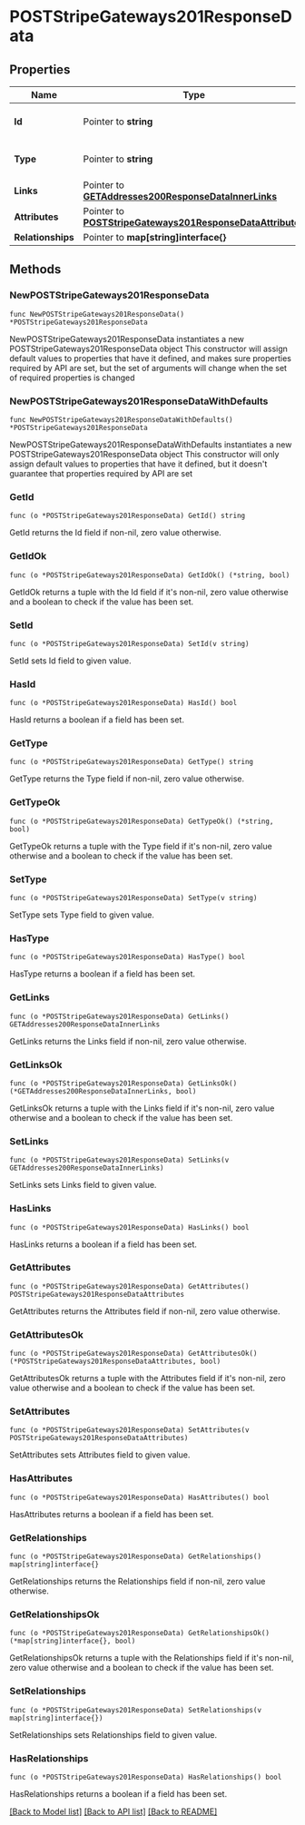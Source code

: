 # POSTStripeGateways201ResponseData

## Properties

Name | Type | Description | Notes
------------ | ------------- | ------------- | -------------
**Id** | Pointer to **string** | The resource&#39;s id | [optional] 
**Type** | Pointer to **string** | The resource&#39;s type | [optional] [default to "stripe_gateways"]
**Links** | Pointer to [**GETAddresses200ResponseDataInnerLinks**](GETAddresses200ResponseDataInnerLinks.md) |  | [optional] 
**Attributes** | Pointer to [**POSTStripeGateways201ResponseDataAttributes**](POSTStripeGateways201ResponseDataAttributes.md) |  | [optional] 
**Relationships** | Pointer to **map[string]interface{}** |  | [optional] 

## Methods

### NewPOSTStripeGateways201ResponseData

`func NewPOSTStripeGateways201ResponseData() *POSTStripeGateways201ResponseData`

NewPOSTStripeGateways201ResponseData instantiates a new POSTStripeGateways201ResponseData object
This constructor will assign default values to properties that have it defined,
and makes sure properties required by API are set, but the set of arguments
will change when the set of required properties is changed

### NewPOSTStripeGateways201ResponseDataWithDefaults

`func NewPOSTStripeGateways201ResponseDataWithDefaults() *POSTStripeGateways201ResponseData`

NewPOSTStripeGateways201ResponseDataWithDefaults instantiates a new POSTStripeGateways201ResponseData object
This constructor will only assign default values to properties that have it defined,
but it doesn't guarantee that properties required by API are set

### GetId

`func (o *POSTStripeGateways201ResponseData) GetId() string`

GetId returns the Id field if non-nil, zero value otherwise.

### GetIdOk

`func (o *POSTStripeGateways201ResponseData) GetIdOk() (*string, bool)`

GetIdOk returns a tuple with the Id field if it's non-nil, zero value otherwise
and a boolean to check if the value has been set.

### SetId

`func (o *POSTStripeGateways201ResponseData) SetId(v string)`

SetId sets Id field to given value.

### HasId

`func (o *POSTStripeGateways201ResponseData) HasId() bool`

HasId returns a boolean if a field has been set.

### GetType

`func (o *POSTStripeGateways201ResponseData) GetType() string`

GetType returns the Type field if non-nil, zero value otherwise.

### GetTypeOk

`func (o *POSTStripeGateways201ResponseData) GetTypeOk() (*string, bool)`

GetTypeOk returns a tuple with the Type field if it's non-nil, zero value otherwise
and a boolean to check if the value has been set.

### SetType

`func (o *POSTStripeGateways201ResponseData) SetType(v string)`

SetType sets Type field to given value.

### HasType

`func (o *POSTStripeGateways201ResponseData) HasType() bool`

HasType returns a boolean if a field has been set.

### GetLinks

`func (o *POSTStripeGateways201ResponseData) GetLinks() GETAddresses200ResponseDataInnerLinks`

GetLinks returns the Links field if non-nil, zero value otherwise.

### GetLinksOk

`func (o *POSTStripeGateways201ResponseData) GetLinksOk() (*GETAddresses200ResponseDataInnerLinks, bool)`

GetLinksOk returns a tuple with the Links field if it's non-nil, zero value otherwise
and a boolean to check if the value has been set.

### SetLinks

`func (o *POSTStripeGateways201ResponseData) SetLinks(v GETAddresses200ResponseDataInnerLinks)`

SetLinks sets Links field to given value.

### HasLinks

`func (o *POSTStripeGateways201ResponseData) HasLinks() bool`

HasLinks returns a boolean if a field has been set.

### GetAttributes

`func (o *POSTStripeGateways201ResponseData) GetAttributes() POSTStripeGateways201ResponseDataAttributes`

GetAttributes returns the Attributes field if non-nil, zero value otherwise.

### GetAttributesOk

`func (o *POSTStripeGateways201ResponseData) GetAttributesOk() (*POSTStripeGateways201ResponseDataAttributes, bool)`

GetAttributesOk returns a tuple with the Attributes field if it's non-nil, zero value otherwise
and a boolean to check if the value has been set.

### SetAttributes

`func (o *POSTStripeGateways201ResponseData) SetAttributes(v POSTStripeGateways201ResponseDataAttributes)`

SetAttributes sets Attributes field to given value.

### HasAttributes

`func (o *POSTStripeGateways201ResponseData) HasAttributes() bool`

HasAttributes returns a boolean if a field has been set.

### GetRelationships

`func (o *POSTStripeGateways201ResponseData) GetRelationships() map[string]interface{}`

GetRelationships returns the Relationships field if non-nil, zero value otherwise.

### GetRelationshipsOk

`func (o *POSTStripeGateways201ResponseData) GetRelationshipsOk() (*map[string]interface{}, bool)`

GetRelationshipsOk returns a tuple with the Relationships field if it's non-nil, zero value otherwise
and a boolean to check if the value has been set.

### SetRelationships

`func (o *POSTStripeGateways201ResponseData) SetRelationships(v map[string]interface{})`

SetRelationships sets Relationships field to given value.

### HasRelationships

`func (o *POSTStripeGateways201ResponseData) HasRelationships() bool`

HasRelationships returns a boolean if a field has been set.


[[Back to Model list]](../README.md#documentation-for-models) [[Back to API list]](../README.md#documentation-for-api-endpoints) [[Back to README]](../README.md)


